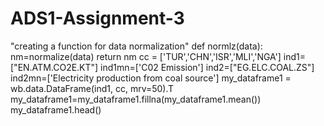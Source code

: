 # ADS1-Assignment-3
"creating a function for data normalization"
def normlz(data):
    nm=normalize(data)
    return nm
cc = ['TUR','CHN','ISR','MLI','NGA']
ind1=["EN.ATM.CO2E.KT"]
ind1mn=['C02 Emission']
ind2=["EG.ELC.COAL.ZS"]
ind2mn=['Electricity production from coal source']
my_dataframe1  = wb.data.DataFrame(ind1, cc, mrv=50).T
my_dataframe1=my_dataframe1.fillna(my_dataframe1.mean())
my_dataframe1.head()
